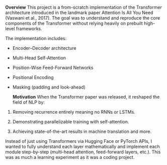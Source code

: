 **Overview**
This project is a from-scratch implementation of the Transformer architecture introduced in the landmark paper Attention Is All You Need (Vaswani et al., 2017).
The goal was to understand and reproduce the core components of the Transformer without relying heavily on prebuilt high-level frameworks.

The implementation includes:
- Encoder–Decoder architecture
- Multi-Head Self-Attention
- Position-Wise Feed-Forward Networks
- Positional Encoding
- Masking (padding and look-ahead)

  **Motivation**
When the Transformer paper was released, it reshaped the field of NLP by:

1. Removing recurrence entirely meaning no RNNs or LSTMs.
   
2. Demonstrating parallelizable training with self-attention.
   
3. Achieving state-of-the-art results in machine translation and more.

Instead of just using Transformers via Hugging Face or PyTorch APIs, I wanted to fully understand each layer mathematically and implement each module step-by-step (multi-head attention, feed-forward layers, etc.).
This was as much a learning experiment as it was a coding project. 
